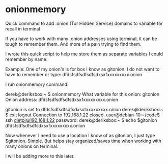 # onionmemory
Quick command to add .onion (Tor Hidden Service) domains to variable for recall in terminal

If you have to work with many .onion addresses using terminal, it can be tough to remember them. And more of
a pain trying to find them.

I wrote this quick script to help me store them as separate variables I could remember by name.

Example: One of my onion's is for box I know as gitonion. I do not want to have to remember or type: dfdsfsdfsdfsdfsdxsxfxxxxxxxxx.onion

I run onionmemory command:

derek@deriksbox:~ $ onionmemory
What variable for this onion: gitonion
Onion address: dfdsfsdfsdfsdfsdxsxfxxxxxxxxx.onion

gitonion is set to dfdsfsdfsdfsdfsdxsxfxxxxxxxxx.onion
derek@deriksbox:~ $ exit
logout
Connection to 192.168.1.22 closed.
user@debian-10:~/code$ ssh dietpi@192.168.1.22
password:
derek@deriksbox:~ $ echo $gitonion
dfdsfsdfsdfsdfsdxsxfxxxxxxxxx.onion

Now whenever I need to use a location I know of as gitonion, I just type $gitonion.
Simple. But helps stay organized/saves time when working with many onions on terminal.

I will be adding more to this later.



